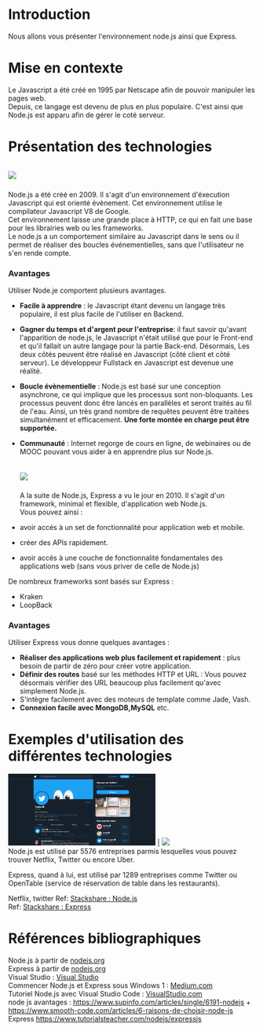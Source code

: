 # Introduction

Nous allons vous présenter l'environnement node.js ainsi que Express.

# Mise en contexte 

Le Javascript a été créé en 1995 par Netscape afin de pouvoir manipuler les pages web. <br/>
Depuis, ce langage est devenu de plus en plus populaire. C'est ainsi que Node.js est apparu afin de gérer le coté serveur.

# Présentation des technologies

   ## <img src="https://miro.medium.com/max/1200/1*X7a7F-yXRUAGLGLzdlGQMA.png" width="200"> 
  Node.js a été créé en 2009.
  Il s'agit d'un environnement d'éxecution Javascript qui est orienté évènement. Cet environnement utilise le compilateur Javascript V8 de Google. <br/>
  Cet environnement laisse une grande place à HTTP, ce qui en fait une base pour les librairies web ou les frameworks. <br/>
  Le node.js a un comportement similaire au Javascript dans le sens ou il permet de réaliser des boucles événementielles, sans que l'utilisateur ne s'en rende compte.
  
  ### Avantages
  
  Utiliser Node.je comportent plusieurs avantages. 
* **Facile à apprendre** : le Javascript étant devenu un langage très populaire, il est plus facile de l'utiliser en Backend.
* **Gagner du temps et d'argent pour l'entreprise**: il faut savoir qu'avant l'apparition de node.js, le Javascript n'était utilisé que pour le Front-end et qu'il fallait un autre langage pour la partie Back-end.  Désormais, Les deux côtés peuvent être réalisé en Javascript (côté client et côté serveur). Le développeur Fullstack en Javascript est devenue une réalité.
* **Boucle évènementielle** : Node.js est basé sur une conception asynchrone, ce qui implique que les processus sont non-bloquants. Les processus peuvent donc être lancés en parallèles et seront traités au fil de l'eau. Ainsi, un très grand nombre de requêtes peuvent être traitées simultanément et efficacement. **Une forte montée en charge peut être supportée.** 
* **Communauté** : Internet regorge de cours en ligne, de webinaires ou de MOOC pouvant vous aider à en apprendre plus sur Node.js.

   ## <img src="https://upload.wikimedia.org/wikipedia/commons/6/64/Expressjs.png" width="200"> 
  
  A la suite de Node.js, Express a vu le jour en 2010.
  Il s'agit d'un framework, minimal et flexible, d'application web Node.js.<br/>
  Vous pouvez ainsi :
* avoir accés à un set de fonctionnalité pour application web et mobile.
* créer des APIs rapidement.
* avoir accés à une couche de fonctionnalité fondamentales des applications web (sans vous priver de celle de Node.js)
            
 De nombreux frameworks sont basés sur Express : 
* Kraken
* LoopBack

### Avantages
Utiliser Express vous donne quelques avantages : 
* **Réaliser des applications web plus facilement et rapidement** : plus besoin de partir de zéro pour créer votre application. 
* **Définir des routes** basé sur les méthodes HTTP et URL : Vous pouvez désormais vérifier des URL beaucoup plus facilement qu'avec simplement Node.js. 
* S'intègre facilement avec des moteurs de template comme Jade, Vash.
* **Connexion facile avec MongoDB,MySQL** etc. 

# Exemples d'utilisation des différentes technologies

<img width="300"  src="https://github.com/Arashea/ProjetArchitecture/blob/master/image/Capture.PNG">  |  <img width="300"  src="https://miro.medium.com/max/5088/1*71nlu7Wn0vXdg2VBxi1gBA.png">
<br/>Node.js est utilisé par 5576 entreprises parmis lesquelles vous pouvez trouver Netflix, Twitter ou encore Uber. <br/>

Express, quand à lui, est utilisé par 1289 entreprises comme Twitter ou OpenTable (service de réservation de table dans les restaurants). <br/>
 
 Netflix, twitter 
 Ref: <a href="https://stackshare.io/nodejs" title="stackshare">Stackshare : Node.js</a><br/>
 Ref: <a href=" https://stackshare.io/expressjs" title="stackshare">Stackshare : Express</a><br/>



# Références bibliographiques
 
 Node.js à partir de <a href="https://nodejs.org/fr/about/" title="nodejs">nodejs.org</a><br/>
 Express à partir de <a href="https://expressjs.com" title="Expressjs">nodejs.org</a><br/>
 Visual Studio : <a href="https://code.visualstudio.com/docs/?dv=win64user" title="VSC">Visual Studio</a><br/>
 Commencer Node.js et Express sous Windows 1 : <a href="https://medium.com/@zibon/getting-started-with-nodejs-and-expressjs-2018-51689dae024b" title="Medium">Medium.com</a><br/>
 Tutoriel Node.js avec Visual Studio Code : <a href="https://code.visualstudio.com/docs/nodejs/nodejs-tutorial" title="Tuto">VisualStudio.com </a> <br/>
 node js avantages :  https://www.supinfo.com/articles/single/6191-nodejs   +   https://www.smooth-code.com/articles/6-raisons-de-choisir-node-js  <br/>
 Express https://www.tutorialsteacher.com/nodejs/expressjs  <br/>
 
 


